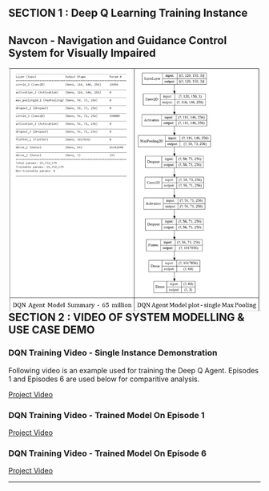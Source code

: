 
## SECTION 1 : Deep Q Learning Training Instance
## Navcon - Navigation and Guidance Control System for Visually Impaired

<img src="System Code\Outdoor Navigation\Deep Q Agent.png"
     style="float: left; margin-right: 0px;" />

---
## SECTION 2 : VIDEO OF SYSTEM MODELLING & USE CASE DEMO

### DQN Training Video - Single Instance Demonstration

Following video is an example used for training the Deep Q Agent. Episodes 1 and Episodes 6 are used below for comparitive analysis. 

[Project Video](https://youtu.be/yD8o7t2yvRo)


### DQN Training Video - Trained Model On Episode 1

[Project Video](https://youtu.be/5xv9XE4ABCk)


### DQN Training Video - Trained Model On Episode 6

[Project Video](https://youtu.be/dszojOlVKVg)

---

